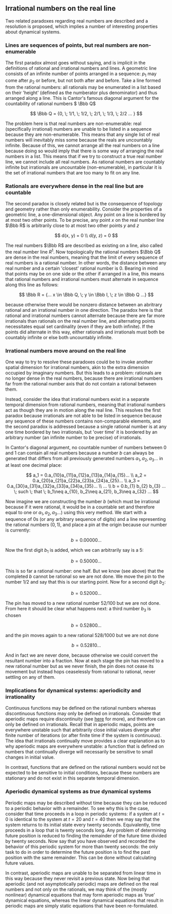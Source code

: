 ## Irrational numbers on the real line

Two related paradoxes regarding real numbers are described and a resolution is proposed, which implies a number of interesting properties about dynamical systems.

### Lines are sequences of points, but real numbers are non-enumerable

The first paradox almost goes without saying, and is implicit in the definitions of rational and irrational numbers and lines.  A geometric line consists of an infinite number of points arranged in a sequence: $p_1$ may come after $p_2$ or before, but not both after and before.  Take a line formed from the rational numbers: all rationals may be enumerated in a list based on their 'height' (defined as the numberator plus denominator) and thus arranged along a line. This is Cantor's famous diagonal argument for the countability of rational numbers $ \Bbb Q$

$$
\Bbb Q = {0, \; 1/1, \; 1/2, \; 2/1, \; 1/3, \; 2/2 ... }
$$

The problem here is that real numbers are non-enumerable: real (specifically irrational) numbers are unable to be listed in a sequence because they are non-enumerable.  This means that any single list of real numbers will inevitably miss some because the reals are uncountably infinite.  Because of this, we cannot arrange all the real numbers on a line because doing so would imply that there is some way of arranging the real numbers in a list.  This means that if we try to construct a true real number line, we cannot include all real numbers.  As rational numbers are countably infinite but irrationals are uncountable (non-enumerable), in particular it is the set of irrational numbers that are too many to fit on any line. 

### Rationals are everywhere dense in the real line but are countable

The second paradox is closely related but is the consequence of topology and geometry rather than only enumerability.  Consider the properties of a geometric line, a one-dimensional object.  Any point on a line is bordered by at most two other points. To be precise, any point $x$ on the real number line $\Bbb R$ is arbitrarily close to at most two other points $y$ and $z$

$$
d(x, y) = 0 \\
d(y, z) = 0
$$

The real numbers $\Bbb R$ are described as existing on a line, also called the real number line $R^1$.  Now topologically the rational numbers $\Bbb Q$ are dense in the real numbers, meaning that the limit of every sequence of real numbers is a rational number.  In other words, the distance between any real number and a certain 'closest' rational number is 0.  Bearing in mind that points may be on one side or the other if arranged in a line, this means that rational numbers and irrational numbers must alternate in sequence along this line as follows:

$$
\Bbb R = {... x \in \Bbb Q, \; y \in \Bbb I, \; z \in \Bbb Q ...}
$$

because otherwise there would be nonzero distance between an abritrary rational and an irrational number in one direction.  The paradox here is that rational and irrational numbers cannot alternate because there are far more irrationals than rationals on the real number line, and alternating points necessitates equal set cardinality (even if they are both infinite).  If the points did alternate in this way, either rationals and irrationals must both be countably infinite or else both uncountably infinite. 


### Irrational numbers move around on the real line

One way to try to resolve these paradoxes could be to invoke another spatial dimension for irrational numbers, akin to the extra dimension occupied by imaginary numbers.  But this leads to a problem: rationals are no longer dense in the real numbers, because there are irrational numbers far from the rational number axis that do not contain a rational between them.

Instead, consider the idea that irrational numbers exist in a separate temporal dimension from rational numbers, meaning that irrational numbers act as though they are in motion along the real line.  This resolves the first paradox because irrationals are not able to be listed in sequence because any sequence of these numbers contains non-comparable elements, and the second paradox is addressed because a single rational number is at any one time bordered by two irrationals, but 'over time' it is bordered by an arbitrary number (an infinite number to be precise) of irrationals.

In Cantor's diagonal argument, no countable number of numbers between 0 and 1 can contain all real numbers because a number $b$ can always be generated that differs from all previously generated numbers ${a_1, a_2, a_3...}$ in at least one decimal place:

$$
a_1 = 0.a_{10}a_{11}a_{12}a_{13}a_{14}a_{15}... \\
a_2 = 0.a_{20}a_{21}a_{22}a_{23}a_{24}a_{25}... \\
a_3 = 0.a_{30}a_{31}a_{32}a_{33}a_{34}a_{35}... \\
... \\
b = 0.b_{1} b_{2}  b_{3} ... \; such \; that \; b_1\neq a_{10}, b_2\neq a_{21}, b_3\neq a_{32} ... 
$$

Now imagine we are constructing the number $b$ (which must be irrational because if it were rational, it would be in a countable set and therefore equal to one or ${a_1, a_2, a_3 ...}$) using this very method.  We start with a sequence of 0s (or any arbitrary sequence of digits) and a line representing the rational numbers $(0, 1)$, and place a pin at the origin because our number is currently:

$$
b = 0.00000...
$$

Now the first digit $b_1$ is added, which we can arbitrarily say is a 5:

$$
b = 0.50000...
$$

This is so far a rational number: one half.  But we know (see above) that the completed $b$ cannot be rational so we are not done.  We move the pin to the number $1/2$ and say that this is our starting point.  Now for a second digit $b_2$:

$$
b = 0.52000...
$$

The pin has moved to a new rational number $52/100$ but we are not done.  From here it should be clear what happens next: a third number $b_3$ is chosen

$$
b = 0.52800...
$$

and the pin moves again to a new rational $528/1000$ but we are not done

$$
b = 0.52810...
$$

And in fact we are never done, because otherwise we could convert the resultant number into a fraction.  Now at each stage the pin has moved to a new rational number but as we never finish, the pin does not cease its movement but instead hops ceaselessly from rational to rational, never settling on any of them.

### Implications for dynamical systems: aperiodicity and irrationality

Continuous functions may be defined on the rational numbers whereas discontinuous functions may only be defined on irrationals.  Consider that aperiodic maps require discontinuity (see [here](/discontinuities.md) for more), and therefore can only be defined on irrationals.  Recall that in aperiodic maps, points are everywhere unstable such that arbitrarily close initial values diverge after finite number of iterations (or after finite time if the system is continuous).  The idea that irrationals continually move provides a clear explanation as to why aperiodic maps are everywhere unstable:  a function that is defined on numbers that continually diverge will necessarily be sensitive to small changes in initial value.  

In contrast, functions that are defined on the rational numbers would not be expected to be sensitive to initial conditions, because these numbers are stationary and do not exist in this separate temporal dimension.  

### Aperiodic dynamical systems as *true* dynamical systems

Periodic maps may be described without time because they can be reduced to a periodic behavior with a remainder.  To see why this is the case, consider that time proceeds in a loop in periodic systems: if a system at $t=0$ is identical to the system at $t=20$ and $t=40$ then we may say that the system returns to its initial state every twenty seconds.  Equivalently, time proceeds in a loop that is twenty seconds long.  Any problem of determining future position is reduced to finding the remainder of the future time divided by twenty seconds.  Now say that you have observed and recorded the behavior of this periodic system for more than twenty seconds: the only task to do in order to determine the future position is to find the past position with the same remainder.  This can be done without calculating future values.

In contrast, aperiodic maps are unable to be separated from linear time in this way because they never revisit a previous state.  Now being that aperiodic (and not asymptotically periodic) maps are defined on the real numbers and not only on the rationals, we may think of the (mostly nonlinear) dynamical equations that may form aperiodic maps as 'true' dynamical equations, whereas the linear dynamical equations that result in periodic maps are simply static equations that have been re-formulated.






















